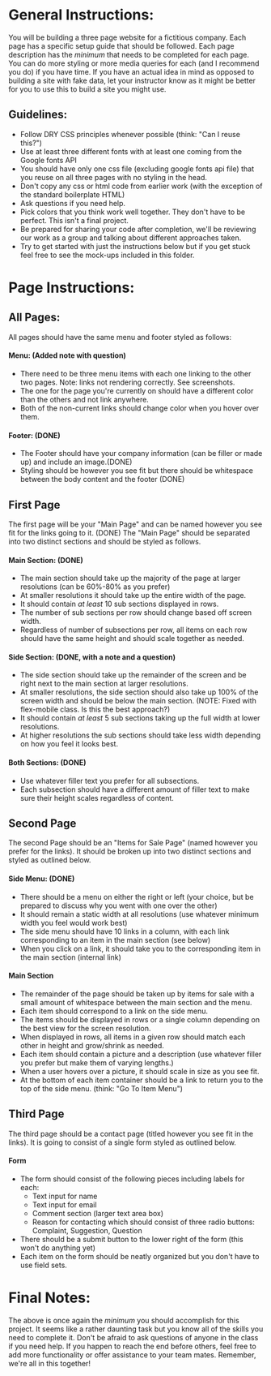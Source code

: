 # General Instructions:

You will be building a three page website for a fictitious company.
Each page has a specific setup guide that should be followed. Each page description
has the _minimum_ that needs to be completed for each page. You can do more styling
or more media queries for each (and I recommend you do) if you have time. If you have an actual idea in mind as opposed to building a site with fake data, let your instructor know as it might be better for you to use this to build a site you might use.

## Guidelines:

- Follow DRY CSS principles whenever possible (think: "Can I reuse this?")
- Use at least three different fonts with at least one coming from the Google fonts API
- You should have only one css file (excluding google fonts api file) that you reuse on all three pages with no styling in the head.
- Don't copy any css or html code from earlier work (with the exception of the standard boilerplate HTML)
- Ask questions if you need help.
- Pick colors that you think work well together. They don't have to be perfect. This isn't a final project.
- Be prepared for sharing your code after completion, we'll be reviewing our work as a group and talking about different approaches taken.
- Try to get started with just the instructions below but if you get stuck feel free to see the mock-ups included in this folder.

# Page Instructions:

## All Pages:

All pages should have the same menu and footer styled as follows:

#### Menu: (Added note with question)

- There need to be three menu items with each one linking to the other two pages.
  Note: links not rendering correctly. See screenshots.
- The one for the page you're currently on should have a different color than the others and not link anywhere.
- Both of the non-current links should change color when you hover over them.

#### Footer: (DONE)

- The Footer should have your company information (can be filler or made up) and include an image.(DONE)
- Styling should be however you see fit but there should be whitespace between the body content and the footer (DONE)

## First Page

The first page will be your "Main Page" and can be named however you see fit for the links going to it. (DONE)
The "Main Page" should be separated into two distinct sections and should be styled as follows.

#### Main Section: (DONE)

- The main section should take up the majority of the page at larger resolutions (can be 60%-80% as you prefer)
- At smaller resolutions it should take up the entire width of the page.
- It should contain _at least_ 10 sub sections displayed in rows.
- The number of sub sections per row should change based off screen width.
- Regardless of number of subsections per row, all items on each row should have the same height and should scale together as needed.

#### Side Section: (DONE, with a note and a question)

- The side section should take up the remainder of the screen and be right next to the main section at larger resolutions.
- At smaller resolutions, the side section should also take up 100% of the screen width and should be below the main section. (NOTE: Fixed with flex-mobile class. Is this the best approach?)
- It should contain _at least_ 5 sub sections taking up the full width at lower resolutions.
- At higher resolutions the sub sections should take less width depending on how you feel it looks best.

#### Both Sections: (DONE)

- Use whatever filler text you prefer for all subsections.
- Each subsection should have a different amount of filler text to make sure their height scales regardless of content.

## Second Page

The second Page should be an "Items for Sale Page" (named however you prefer for the links). It should be broken up
into two distinct sections and styled as outlined below.

#### Side Menu: (DONE)

- There should be a menu on either the right or left (your choice, but be prepared to discuss why you went with one over the other)
- It should remain a static width at all resolutions (use whatever minimum width you feel would work best)
- The side menu should have 10 links in a column, with each link corresponding to an item in the main section (see below)
- When you click on a link, it should take you to the corresponding item in the main section (internal link)

#### Main Section

- The remainder of the page should be taken up by items for sale with a small amount of whitespace between the main section and the menu.
- Each item should correspond to a link on the side menu.
- The items should be displayed in rows or a single column depending on the best view for the screen resolution.
- When displayed in rows, all items in a given row should match each other in height and grow/shrink as needed.
- Each item should contain a picture and a description (use whatever filler you prefer but make them of varying lengths.)
- When a user hovers over a picture, it should scale in size as you see fit.
- At the bottom of each item container should be a link to return you to the top of the side menu. (think: "Go To Item Menu")

## Third Page

The third page should be a contact page (titled however you see fit in the links). It is going to consist of a single
form styled as outlined below.

#### Form

- The form should consist of the following pieces including labels for each:
  - Text input for name
  - Text input for email
  - Comment section (larger text area box)
  - Reason for contacting which should consist of three radio buttons: Complaint, Suggestion, Question
- There should be a submit button to the lower right of the form (this won't do anything yet)
- Each item on the form should be neatly organized but you don't have to use field sets.

# Final Notes:

The above is once again the _minimum_ you should accomplish for this project. It seems like a rather daunting task
but you know all of the skills you need to complete it. Don't be afraid to ask questions of anyone in the class if you need help.
If you happen to reach the end before others, feel free to add more functionality or offer assistance to your team mates.
Remember, we're all in this together!
